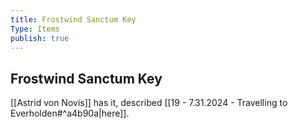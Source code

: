 ```yaml
---
title: Frostwind Sanctum Key
Type: Items
publish: true
---
```


## Frostwind Sanctum Key

[[Astrid von Novis]] has it, described [[19 - 7.31.2024 - Travelling to Everholden#^a4b90a|here]].
